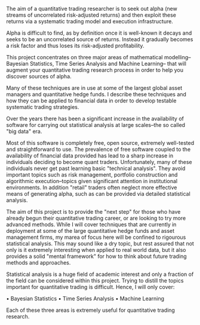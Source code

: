 The aim of a quantitative trading researcher is to seek out alpha (new streams of uncorrelated risk-adjusted returns) and then exploit these returns via a systematic trading model and execution infrastructure.

Alpha is difficult to find, as by definition once it is well-known it decays and seeks to be an uncorrelated source of returns. Instead it gradually becomes a risk factor and thus loses its risk-adjusted profitability.

This project concentrates on three major areas of mathematical modelling– Bayesian Statistics, Time Series Analysis and Machine Learning– that will augment your quantitative trading research process in order to help you discover sources of alpha.

Many of these techniques are in use at some of the largest global asset managers and quantitative hedge funds. I describe these techniques and how they can be applied to financial data in order to develop testable systematic trading strategies.

Over the years there has been a significant increase in the availability of software for carrying out statistical analysis at large scales–the so called "big data" era. 

Most of this software is completely free, open source, extremely well-tested and straightforward to use. The prevalence of free software coupled to the availability of financial data provided has lead to a sharp increase in individuals deciding to become quant traders. Unfortunately, many of these individuals never get past learning basic "technical analysis".
They avoid important topics such as risk management, portfolio construction and algorithmic execution–topics given significant attention in institutional environments. In addition "retail" traders often neglect more effective means of generating alpha, such as can be provided via detailed statistical analysis.

 The aim of this project is to provide the "next step" for those who have already begun their quantitative trading career, or are looking to try more advanced methods. While I will cover techniques that are currently in deployment at some of the large quantitative hedge funds and asset management firms, my marea of focus here will be confined to rigourous 
 statistical analysis. This may sound like a dry topic, but rest assured that not only is it extremely interesting when applied to real world data, but it also provides a solid "mental framework" for how to think about future trading methods and approaches.
 
 Statistical analysis is a huge field of academic interest and only a fraction of the field can be considered within this project. Trying to distill the topics important for quantitative trading is difficult. Hence, I will only cover:

 • Bayesian Statistics
 • Time Series Analysis
 • Machine Learning
 
 Each of these three areas is extremely useful for quantitative trading research.
